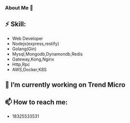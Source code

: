 ### About Me 👋

<!--
**yuhangwu97/yuhangwu97** is a ✨ _special_ ✨ repository because its `README.md` (this file) appears on your GitHub profile.

Here are some ideas to get you started:

- 🔭 I’m currently working on ...
- 🌱 I’m currently learning ...
- 👯 I’m looking to collaborate on ...
- 🤔 I’m looking for help with ...
- 💬 Ask me about ...
- 📫 How to reach me: ...
- 😄 Pronouns: ...
- ⚡ Fun fact: ...
-->
## ⚡ Skill:
- Web Developer
- Nodejs(express,restify)
- Golang(Gin)
- Mysql,Mongodb,Dynamondb,Redis
- Gateway,Kong,Nginx
- Http,Rpc
- AWS,Docker,K8S

## 🔭 I’m currently working on Trend Micro

## 📫 How to reach me:
- 18325533531

  
